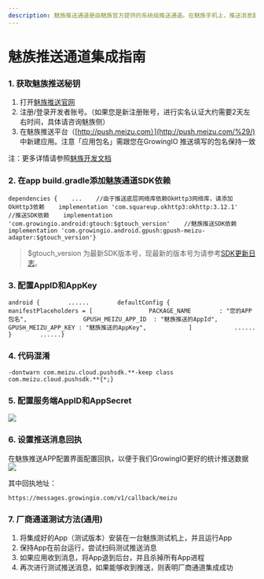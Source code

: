 ```yaml
---
description: 魅族推送通道是由魅族官方提供的系统级推送通道。在魅族手机上，推送消息能够通过魅族的系统通道抵达终端，并且无需打开应用就能够收到推送。
---
```


# 魅族推送通道集成指南



### 1. 获取魅族推送秘钥 <a id="1-huo-qu-mei-zu-tui-song-mi-yue"></a>

1. 打开[魅族推送官网](https://open.flyme.cn/open-web/views/push.html)​
2. 注册/登录开发者账号。（如果您是新注册账号，进行实名认证大约需要2天左右时间，具体请咨询魅族侧）
3. 在魅族推送平台（[http://push.meizu.com）](http://push.meizu.com/%29/) 中新建应用。注意「应用包名」需跟您在GrowingIO 推送填写的包名保持一致

注：更多详情请参照[魅族开发文档](http://open.res.flyme.cn/fileserver/upload/file/201709/a271468fe23b47408fc2ec1e282f851f.pdf)​

### 2. 在app build.gradle添加魅族通道SDK依赖 <a id="2-zai-app-buildgradle-tian-jia-mei-zu-tong-dao-sdk-yi-lai"></a>

```text
dependencies {    ...    //由于推送底层网络库依赖OkHttp3网络库，请添加OkHttp3依赖    implementation 'com.squareup.okhttp3:okhttp:3.12.1'    //推送SDK依赖    implementation 'com.growingio.android:gtouch:$gtouch_version'    //魅族推送SDK依赖    implementation 'com.growingio.android.gpush:gpush-meizu-adapter:$gtouch_version'}
```

> $gtouch\_version 为最新SDK版本号，现最新的版本号为请参考[SDK更新日志](https://docs.growingio.com/mp/developers/integrations/changelog)。

### 3. 配置AppID和AppKey <a id="3-pei-zhi-appid-he-appkey"></a>

```text
android {        ......        defaultConfig {            manifestPlaceholders = [                PACKAGE_NAME        : "您的APP包名",​                GPUSH_MEIZU_APP_ID  : "魅族推送的AppId",                GPUSH_MEIZU_APP_KEY : "魅族推送的AppKey",            ]            ......        }        ......}
```

### 4. 代码混淆 <a id="4-dai-ma-hun-xiao"></a>

```text
-dontwarn com.meizu.cloud.pushsdk.**​-keep class com.meizu.cloud.pushsdk.**{*;}
```

### 5. 配置服务端AppID和AppSecret <a id="5-pei-zhi-fu-wu-duan-appid-he-appsecret"></a>

![](https://gblobscdn.gitbook.com/assets%2F-Lpwgem-x8KzhBglybzw%2F-LwW7qFJdkpsyPiAUXoG%2F-LwWLG80EBxNYCGOz7JB%2Fimage.png?alt=media&token=e8f2cc58-ba94-4189-8559-9b3602d9db11)

### 6. 设置推送消息回执 <a id="6-she-zhi-tui-song-xiao-xi-hui-zhi"></a>

在魅族推送APP配置界面配置回执，以便于我们GrowingIO更好的统计推送数据![](https://gblobscdn.gitbook.com/assets%2F-Lpwgem-x8KzhBglybzw%2F-LqiImfa22AAr2Os4K3V%2F-Lqi_QykIOBNa0ensh3-%2F7.png?alt=media&token=776acb94-4e8e-4c5b-986d-5eafe762e30b)

其中回执地址：

```text
https://messages.growingio.com/v1/callback/meizu
```

### 7. 厂商通道测试方法\(通用\) <a id="7-chang-shang-tong-dao-ce-shi-fang-fa-tong-yong"></a>

1. 将集成好的App（测试版本）安装在一台魅族测试机上，并且运行App
2. 保持App在前台运行，尝试扫码测试推送消息
3. 如果应用收到消息，将App退到后台，并且杀掉所有App进程
4. 再次进行测试推送消息，如果能够收到推送，则表明厂商通道集成成功

